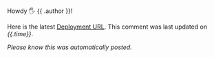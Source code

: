 Howdy 🖐 {{ .author }}!

Here is the latest [Deployment URL]({{.url}}). This comment was last updated on _{{.time}}_.

_Please know this was automatically posted._

